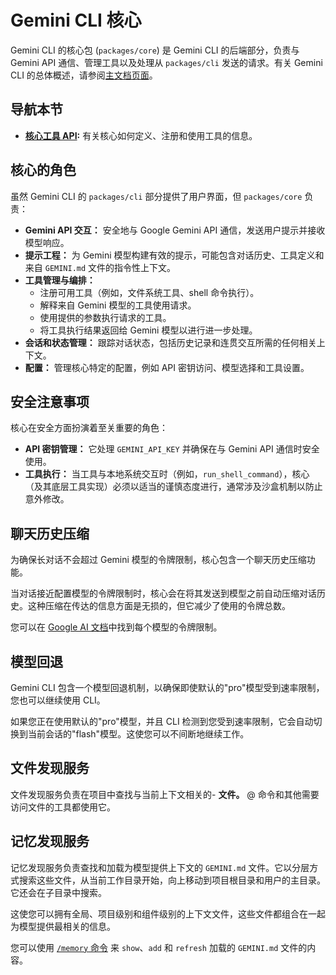 # Gemini CLI 核心

Gemini CLI 的核心包 (`packages/core`) 是 Gemini CLI 的后端部分，负责与 Gemini API 通信、管理工具以及处理从 `packages/cli` 发送的请求。有关 Gemini CLI 的总体概述，请参阅[主文档页面](../index.md)。

## 导航本节

- **[核心工具 API](./tools-api.md):** 有关核心如何定义、注册和使用工具的信息。

## 核心的角色

虽然 Gemini CLI 的 `packages/cli` 部分提供了用户界面，但 `packages/core` 负责：

- **Gemini API 交互：** 安全地与 Google Gemini API 通信，发送用户提示并接收模型响应。
- **提示工程：** 为 Gemini 模型构建有效的提示，可能包含对话历史、工具定义和来自 `GEMINI.md` 文件的指令性上下文。
- **工具管理与编排：**
  - 注册可用工具（例如，文件系统工具、shell 命令执行）。
  - 解释来自 Gemini 模型的工具使用请求。
  - 使用提供的参数执行请求的工具。
  - 将工具执行结果返回给 Gemini 模型以进行进一步处理。
- **会话和状态管理：** 跟踪对话状态，包括历史记录和连贯交互所需的任何相关上下文。
- **配置：** 管理核心特定的配置，例如 API 密钥访问、模型选择和工具设置。

## 安全注意事项

核心在安全方面扮演着至关重要的角色：

- **API 密钥管理：** 它处理 `GEMINI_API_KEY` 并确保在与 Gemini API 通信时安全使用。
- **工具执行：** 当工具与本地系统交互时（例如，`run_shell_command`），核心（及其底层工具实现）必须以适当的谨慎态度进行，通常涉及沙盒机制以防止意外修改。

## 聊天历史压缩

为确保长对话不会超过 Gemini 模型的令牌限制，核心包含一个聊天历史压缩功能。

当对话接近配置模型的令牌限制时，核心会在将其发送到模型之前自动压缩对话历史。这种压缩在传达的信息方面是无损的，但它减少了使用的令牌总数。

您可以在 [Google AI 文档](https://ai.google.dev/gemini-api/docs/models)中找到每个模型的令牌限制。

## 模型回退

Gemini CLI 包含一个模型回退机制，以确保即使默认的"pro"模型受到速率限制，您也可以继续使用 CLI。

如果您正在使用默认的"pro"模型，并且 CLI 检测到您受到速率限制，它会自动切换到当前会话的"flash"模型。这使您可以不间断地继续工作。

## 文件发现服务

文件发现服务负责在项目中查找与当前上下文相关的- **文件。** @ 命令和其他需要访问文件的工具都使用它。

## 记忆发现服务

记忆发现服务负责查找和加载为模型提供上下文的 `GEMINI.md` 文件。它以分层方式搜索这些文件，从当前工作目录开始，向上移动到项目根目录和用户的主目录。它还会在子目录中搜索。

这使您可以拥有全局、项目级别和组件级别的上下文文件，这些文件都组合在一起为模型提供最相关的信息。

您可以使用 [`/memory` 命令](../cli/commands.md) 来 `show`、`add` 和 `refresh` 加载的 `GEMINI.md` 文件的内容。 